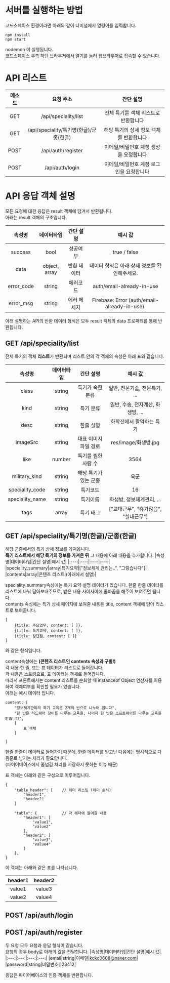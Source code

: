 # 서버를 실행하는 방법
코드스페이스 환경이라면 아래와 같이 터미널에서 명령어를 입력합니다.
```(shell)
npm install
npm start
```
nodemon 이 실행됩니다.\
코드스페이스 우측 하단 브라우저에서 열기를 눌러 웹브라우저로 접속할 수 있습니다.

# API 리스트
|메소드|요청 주소|간단 설명|
|:---:|:---:|:---:|
|GET|/api/speciality/list|전체 특기를 객체 리스트로 반환합니다|
|GET|/api/speciality/특기명(한글)/군종(한글)|해당 특기의 상세 정보 객체를 반환합니다|
|POST|/api/auth/register|이메일/비밀번호 계정 생성을 요청합니다|
|POST|/api/auth/login|이메일/비밀번호 계정 로그인을 요청합니다|

# API 응답 객체 설명

모든 요청에 대한 응답은 result 객체에 담겨서 반환됩니다.   
아래는 result 객체의 구조입니다.

|속성명|데이터타입|간단 설명|예시 값|
|:---:|:---:|:---:|:---:|
|success|bool|성공여부|true / false|
|data|object, array|반환 데이터|데이터 형식은 아래 상세 정보를 확인해주세요.|
|error_code|string|에러코드|auth/email-already-in-use|
|error_msg|string|에러 메세지|Firebase: Error (auth/email-already-in-use).|

아래 설명하는 API의 반환 데이터 형식은 모두 result 객체의 data 프로퍼티를 통해 반환됩니다.

## GET /api/speciality/list
전체 특기의 객체 **리스트**가 반환되며 리스트 안의 각 객체의 속성은 아래 표와 같습니다.

|속성명|데이터타입|간단 설명|예시 값|
|:---:|:---:|:---:|:---:|
|class|string|특기가 속한 분류|일반, 전문기술, 전문특기, ...|
|kind|string|특기 분류|일반, 수송, 전자계산, 화생방, ...|
|desc|string|한줄 설명|화학전에서 활약하는 특기|
|imageSrc|string|대표 이미지 파일 경로|res/image/화생방.jpg|
|like|number|특기를 찜한 사람 수|3564|
|military_kind|string|해당 특기가 있는 군종|육군|
|speciality_code|string|특기코드|16|
|speciality_name|string|특기이름|화생방, 정보체계관리, ...|
|tags|array|특기 태그|["교대근무", "휴가많음", "실내근무"]|

## GET /api/speciality/특기명(한글)/군종(한글)
해당 군종에서의 특기 상세 정보를 가져옵니다.   
**특기 리스트에서 해당 특기의 정보를 가져온 뒤** 그 내용에 아래 내용을 추가합니다.
|속성명|데이터타입|간단 설명|예시 값|
|:---:|:---:|:---:|:---:|
|speciality_summary|array|특기요약|["정보체계 관리는..", "그렇습니다"]|
|contents|array|콘텐츠 리스트|(아래에서 설명)|

speciality_summary속성에는 특기 요약 설명 데이터가 있습니다.
한줄 한줄 데이터를 리스트에 나눠 담아보내주므로, 받은 내용 사이사이에 줄바꿈을 해주어 보여주면 됩니다.   
contents 속성에는 특기 상세 페이지에 보여줄 내용을 title, content 객체에 담아 리스트로 보여줍니다.   

```
[
    {title: 주요업무, content: [ ]},    
    {title: 특기교육, content: [ ]},   
    {title: 장단점, content: [ ]}
]
```

와 같은 형식입니다.

content속성에는 **(콘텐츠 리스트인 contents 속성과 구별!)**   
각 내용 한 줄, 또는 표 데이터가 리스트로 들어갑니다.   
각 내용은 스트링으로, 표 데이터는 객체로 들어갑니다.   
따라서 프론트에서는 content 리스트를 순회할 때 instanceof Object 연산자를 이용하여 객체여부를 확인할 필요가 있습니다.   
아래는 예시 데이터 입니다.
```
content: [
    "정보체계관리의 특기 교육은 2개의 반으로 나누어 집니다",
    "한 반은 하드웨어 장비를 다루는 교육을, 나머지 한 반은 소프트웨어를 다루는 교육을 받습니다",
    {
        표 객체
    }

]
```

한줄 한줄이 데이터로 들어가기 때문에, 한줄 데이터를 받고난 다음에는 명시적으로 다음줄로 넘기는 처리가 필요합니다.   
(파이어베이스에서 줄넘김 처리를 저장하지 못하는 이슈 때문)

표 객체는 아래와 같은 구성으로 이루어집니다.
```
{
    "table_header": [    // 헤더 리스트 (헤더 순서)
        "header1",
        "header2"
    ]

    "table": {           // 각 헤더에 들어갈 내용
        "header1": [
            "value1",
            "value2"
        ],
        "header2": [
            "value3",
            "value4"
        ]
    },
}
```

이 객체는 아래와 같은 표를 나타냅니다.

|header1|header2|
|:---:|:---:|
|value1|value3|
|value2|value4|

## POST /api/auth/login
## POST /api/auth/register

두 요청 모두 요청과 응답 형식이 같습니다.   
요청의 경우 body로 아래의 값을 전달합니다.
|속성명|데이터타입|간단 설명|예시 값|
|:---:|:---:|:---:|:---:|
|email|string|이메일|kckc0608@naver.com|
|password|string|비밀번호|123412|

응답은 파이어베이스의 인증 객체를 반환합니다.